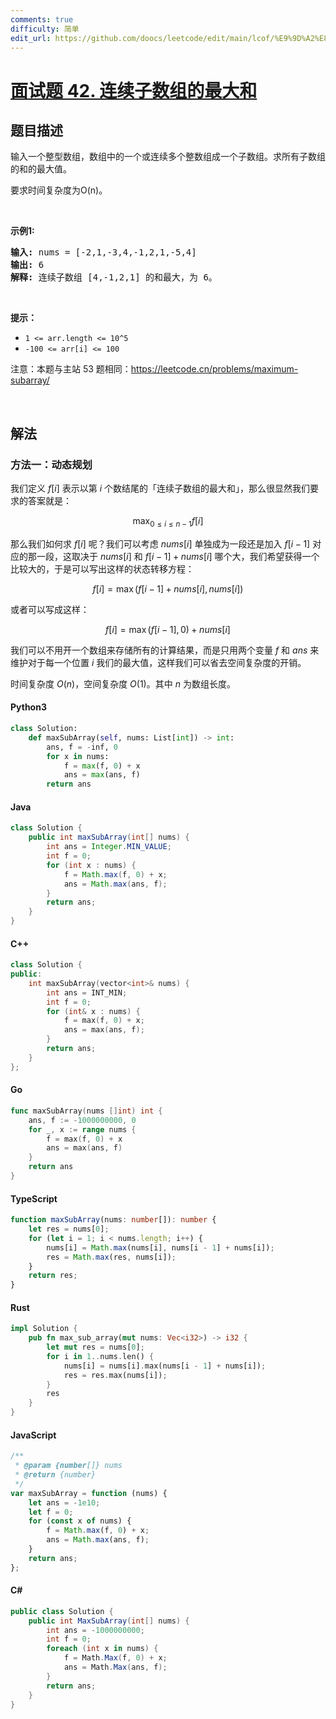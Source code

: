 ```yaml
---
comments: true
difficulty: 简单
edit_url: https://github.com/doocs/leetcode/edit/main/lcof/%E9%9D%A2%E8%AF%95%E9%A2%9842.%20%E8%BF%9E%E7%BB%AD%E5%AD%90%E6%95%B0%E7%BB%84%E7%9A%84%E6%9C%80%E5%A4%A7%E5%92%8C/README.md
---
```


<!-- problem:start -->

# [面试题 42. 连续子数组的最大和](https://leetcode.cn/problems/lian-xu-zi-shu-zu-de-zui-da-he-lcof/)

## 题目描述

<!-- description:start -->

<p>输入一个整型数组，数组中的一个或连续多个整数组成一个子数组。求所有子数组的和的最大值。</p>

<p>要求时间复杂度为O(n)。</p>

<p>&nbsp;</p>

<p><strong>示例1:</strong></p>

<pre><strong>输入:</strong> nums = [-2,1,-3,4,-1,2,1,-5,4]
<strong>输出:</strong> 6
<strong>解释:</strong>&nbsp;连续子数组&nbsp;[4,-1,2,1] 的和最大，为&nbsp;6。</pre>

<p>&nbsp;</p>

<p><strong>提示：</strong></p>

<ul>
	<li><code>1 &lt;=&nbsp;arr.length &lt;= 10^5</code></li>
	<li><code>-100 &lt;= arr[i] &lt;= 100</code></li>
</ul>

<p>注意：本题与主站 53 题相同：<a href="https://leetcode.cn/problems/maximum-subarray/">https://leetcode.cn/problems/maximum-subarray/</a></p>

<p>&nbsp;</p>

<!-- description:end -->

## 解法

<!-- solution:start -->

### 方法一：动态规划

我们定义 $f[i]$ 表示以第 $i$ 个数结尾的「连续子数组的最大和」，那么很显然我们要求的答案就是：

$$
\max_{0 \leq i \leq n-1} f[i]
$$

那么我们如何求 $f[i]$ 呢？我们可以考虑 $nums[i]$ 单独成为一段还是加入 $f[i-1]$ 对应的那一段，这取决于 $nums[i]$ 和 $f[i-1] + nums[i]$ 哪个大，我们希望获得一个比较大的，于是可以写出这样的状态转移方程：

$$
f[i] = \max(f[i-1] + nums[i], nums[i])
$$

或者可以写成这样：

$$
f[i] = \max(f[i-1], 0) + nums[i]
$$

我们可以不用开一个数组来存储所有的计算结果，而是只用两个变量 $f$ 和 $ans$ 来维护对于每一个位置 $i$ 我们的最大值，这样我们可以省去空间复杂度的开销。

时间复杂度 $O(n)$，空间复杂度 $O(1)$。其中 $n$ 为数组长度。

<!-- tabs:start -->

#### Python3

```python
class Solution:
    def maxSubArray(self, nums: List[int]) -> int:
        ans, f = -inf, 0
        for x in nums:
            f = max(f, 0) + x
            ans = max(ans, f)
        return ans
```

#### Java

```java
class Solution {
    public int maxSubArray(int[] nums) {
        int ans = Integer.MIN_VALUE;
        int f = 0;
        for (int x : nums) {
            f = Math.max(f, 0) + x;
            ans = Math.max(ans, f);
        }
        return ans;
    }
}
```

#### C++

```cpp
class Solution {
public:
    int maxSubArray(vector<int>& nums) {
        int ans = INT_MIN;
        int f = 0;
        for (int& x : nums) {
            f = max(f, 0) + x;
            ans = max(ans, f);
        }
        return ans;
    }
};
```

#### Go

```go
func maxSubArray(nums []int) int {
	ans, f := -1000000000, 0
	for _, x := range nums {
		f = max(f, 0) + x
		ans = max(ans, f)
	}
	return ans
}
```

#### TypeScript

```ts
function maxSubArray(nums: number[]): number {
    let res = nums[0];
    for (let i = 1; i < nums.length; i++) {
        nums[i] = Math.max(nums[i], nums[i - 1] + nums[i]);
        res = Math.max(res, nums[i]);
    }
    return res;
}
```

#### Rust

```rust
impl Solution {
    pub fn max_sub_array(mut nums: Vec<i32>) -> i32 {
        let mut res = nums[0];
        for i in 1..nums.len() {
            nums[i] = nums[i].max(nums[i - 1] + nums[i]);
            res = res.max(nums[i]);
        }
        res
    }
}
```

#### JavaScript

```js
/**
 * @param {number[]} nums
 * @return {number}
 */
var maxSubArray = function (nums) {
    let ans = -1e10;
    let f = 0;
    for (const x of nums) {
        f = Math.max(f, 0) + x;
        ans = Math.max(ans, f);
    }
    return ans;
};
```

#### C#

```cs
public class Solution {
    public int MaxSubArray(int[] nums) {
        int ans = -1000000000;
        int f = 0;
        foreach (int x in nums) {
            f = Math.Max(f, 0) + x;
            ans = Math.Max(ans, f);
        }
        return ans;
    }
}
```

<!-- tabs:end -->

<!-- solution:end -->

<!-- problem:end -->
